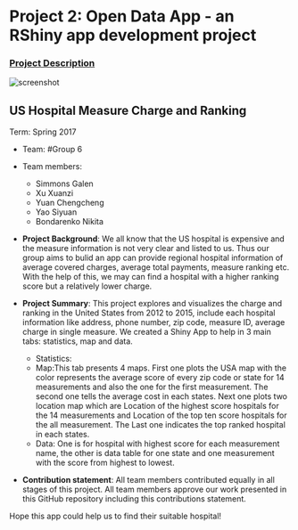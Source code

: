 # Project 2: Open Data App - an RShiny app development project

### [Project Description](doc/project2_desc.md)

![screenshot](doc/screenshot2.png)

## US Hospital Measure Charge and Ranking
Term: Spring 2017

+ Team: #Group 6
+ Team members:
	+ Simmons Galen
	+ Xu Xuanzi
	+ Yuan Chengcheng
	+ Yao Siyuan
	+ Bondarenko Nikita

+ **Project Background**: 
We all know that the US hospital is expensive and the measure information is not very clear and listed to us. Thus our group aims to bulid an app can provide regional hospital information of average covered charges, average total payments, measure ranking etc. With the help of this, we may can find a hospital with a higher ranking score but a relatively lower charge.

+ **Project Summary**: 
This project explores and visualizes the charge and ranking in the United States from 2012 to 2015, include each hospital information like address, phone number, zip code, measure ID, average charge in single measure. We created a Shiny App to help in 3 main tabs: statistics, map and data. 
    + Statistics:
    + Map:This tab presents 4 maps. First one plots the USA map with the color represents the average score of every zip code or state for 14 measurements and also the one for the first measurement. The second one tells the average cost in each states. Next one plots two location map which are Location of the highest score hospitals for the 14 measurements and Location of the top ten score hospitals for the all measurement. The Last one indicates the top ranked hospital in each states.
    + Data: One is for hospital with highest score for each measurement name, the other is data table for one state and one measurement with the score from highest to lowest.
    
+ **Contribution statement**: 
All team members contributed equally in all stages of this project. All team members approve our work presented in this GitHub repository including this contributions statement.

Hope this app could help us to find their suitable hospital!
